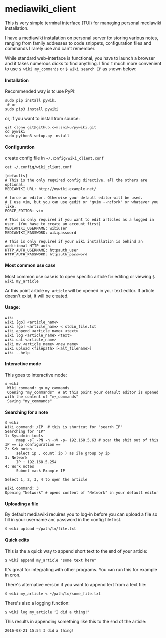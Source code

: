 mediawiki_client
================

This is very simple terminal interface (TUI) for managing personal mediawiki installation.

I have a mediawiki installation on personal server for storing various notes, ranging from family addresses to code 
snippets, configuration files and commands I rarely use and can't remember.

While standard web-interface is functional, you have to launch a browser and it takes numerous clicks to find anything. 
I find it much more convenient to use `$ wiki my_commands` or `$ wiki search IP` as shown below:

#### Installation ####
    
Recommended way is to use PyPI:
```shell
sudo pip install pywiki
 # or
sudo pip3 install pywiki
```

or, if you want to install from source:

```shell
git clone git@github.com:sniku/pywiki.git
cd pywiki
sudo python3 setup.py install
```

#### Configuration ####

create config file in `~/.config/wiki_client.conf`

```shell
cat ~/.config/wiki_client.conf

[defaults]
# This is the only required config directive, all the others are optional.
MEDIAWIKI_URL: http://mywiki.example.net/

# force an editor. Otherwise your default editor will be used.
# I use vim, but you can use gedit or "gvim --nofork" or whatever you like.
FORCE_EDITOR: vim
    
# This is only required if you want to edit articles as a logged in user. (You have to create an account first)
MEDIAWIKI_USERNAME: wikiuser
MEDIAWIKI_PASSWORD: wikipassword
    
# This is only required if your wiki installation is behind an additional HTTP auth.
HTTP_AUTH_USERNAME: httpauth_user
HTTP_AUTH_PASSWORD: httpauth_password
```

#### Most common use case

Most common use case is to open specific article for editing or viewing
`$ wiki my_article`

Ar this point article `my_article` will be opened in your text editor.
If article doesn't exist, it will be created.

#### Usage:
```
wiki
wiki [go] <article_name>
wiki [go] <article_name> < stdin_file.txt
wiki append <article_name> <text>
wiki log <article_name> <text>
wiki cat <article_name>
wiki mv <article_name> <new_name>
wiki upload <filepath> [<alt_filename>]
wiki --help
```
#### Interactive mode
    
This goes to interactive mode:

```
$ wiki
 Wiki command: go my_commands 
 Opening "my_commands"  # at this point your default editor is opened with the content of "my_commands"
 Saving "my_commands"
```
#### Searching for a note
```
$ wiki
Wiki command: /IP  # this is shortcut for "search IP"
Searching for "IP"
1: Sysadmin tools 
	 nmap -sT -PN -n -sV -p- 192.168.5.63 # scan the shit out of this IP == ip configuration ==
2: Kzk notes 
	 select ip , count( ip ) as ile group by ip 
3: Network 
	 IP : 192.168.5.254
4: Work notes 
	 Subnet mask Example IP 
    
Select 1, 2, 3, 4 to open the article

Wiki command: 3
Opening "Network" # opens content of "Network" in your default editor
```

#### Uploading a file

By default mediawiki requires you to log-in before you can upload a file so fill in your username and password in the 
config file first. 
    
`$ wiki upload ~/path/to/file.txt`

#### Quick edits

This is the a quick way to append short text to the end of your article:

`$ wiki append my_article "some text here"`
    
It's great for integrating with other programs. You can run this for example in cron.

There's alternative version if you want to append text from a text file:

`$ wiki my_article < ~/path/to/some_file.txt`
    
There's also a logging function:

`$ wiki log my_article "I did a thing!"`
    
This results in appending something like this to the end of the article:

    2016-08-21 15:54 I did a thing!

